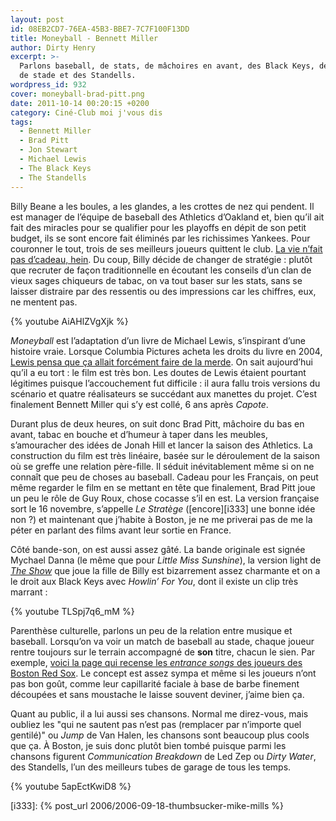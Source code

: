 ```yaml
---
layout: post
id: 08EB2CD7-76EA-45B3-BBE7-7C7F100F13DD
title: Moneyball - Bennett Miller
author: Dirty Henry
excerpt: >-
  Parlons baseball, de stats, de mâchoires en avant, des Black Keys, de musique
  de stade et des Standells.
wordpress_id: 932
cover: moneyball-brad-pitt.png
date: 2011-10-14 00:20:15 +0200
category: Ciné-Club moi j'vous dis
tags:
  - Bennett Miller
  - Brad Pitt
  - Jon Stewart
  - Michael Lewis
  - The Black Keys
  - The Standells
---
```


Billy Beane a les boules, a les glandes, a les crottes de nez qui pendent. Il
est manager de l’équipe de baseball des Athletics d’Oakland et, bien qu’il ait
fait des miracles pour se qualifier pour les playoffs en dépit de son petit
budget, ils se sont encore fait éliminés par les richissimes Yankees. Pour
couronner le tout, trois de ses meilleurs joueurs quittent le club. [La vie
n’fait pas d’cadeau, hein][1]. Du coup, Billy décide de changer de stratégie :
plutôt que recruter de façon traditionnelle en écoutant les conseils d’un clan
de vieux sages chiqueurs de tabac, on va tout baser sur les stats, sans se
laisser distraire par des ressentis ou des impressions car les chiffres, eux, ne
mentent pas.

{% youtube AiAHlZVgXjk %}

_Moneyball_ est l’adaptation d’un livre de Michael Lewis, s’inspirant d’une
histoire vraie. Lorsque Columbia Pictures acheta les droits du livre en 2004,
[Lewis pensa que ça allait forcément faire de la merde][2]. On sait aujourd’hui
qu’il a eu tort : le film est très bon. Les doutes de Lewis étaient pourtant
légitimes puisque l’accouchement fut difficile : il aura fallu trois versions du
scénario et quatre réalisateurs se succédant aux manettes du projet. C’est
finalement Bennett Miller qui s’y est collé, 6 ans après _Capote_.

Durant plus de deux heures, on suit donc Brad Pitt, mâchoire du bas en avant,
tabac en bouche et d’humeur à taper dans les meubles, s’amouracher des idées de
Jonah Hill et lancer la saison des Athletics. La construction du film est très
linéaire, basée sur le déroulement de la saison où se greffe une relation
père-fille. Il séduit inévitablement même si on ne connaît que peu de choses au
baseball. Cadeau pour les Français, on peut même regarder le film en se mettant
en tête que finalement, Brad Pitt joue un peu le rôle de Guy Roux, chose cocasse
s’il en est. La version française sort le 16 novembre, s’appelle _Le Stratège_
([encore][i333] une bonne idée non ?) et maintenant que j’habite à Boston, je ne
me priverai pas de me la péter en parlant des films avant leur sortie en France.

Côté bande-son, on est aussi assez gâté. La bande originale est signée Mychael
Danna (le même que pour _Little Miss Sunshine_), la version light de [_The
Show_][3] que joue la fille de Billy est bizarrement assez charmante et on a le
droit aux Black Keys avec _Howlin’ For You_, dont il existe un clip très
marrant :

{% youtube TLSpj7q6_mM %}

Parenthèse culturelle, parlons un peu de la relation entre musique et baseball.
Lorsqu’on va voir un match de baseball au stade, chaque joueur rentre toujours
sur le terrain accompagné de **son** titre, chacun le sien. Par exemple, [voici
la page qui recense les _entrance songs_ des joueurs des Boston Red Sox][4]. Le
concept est assez sympa et même si les joueurs n’ont pas bon goût, comme leur
capillarité faciale à base de barbe finement découpées et sans moustache le
laisse souvent deviner, j’aime bien ça.

Quant au public, il a lui aussi ses chansons. Normal me direz-vous, mais oubliez
les "qui ne sautent pas n’est pas (remplacer par n’importe quel gentilé)" ou
_Jump_ de Van Halen, les chansons sont beaucoup plus cools que ça. À Boston, je
suis donc plutôt bien tombé puisque parmi les chansons figurent _Communication
Breakdown_ de Led Zep ou _Dirty Water_, des Standells, l’un des meilleurs tubes
de garage de tous les temps.

{% youtube 5apEctKwiD8 %}

[i333]: {% post_url 2006/2006-09-18-thumbsucker-mike-mills %}

[1]: https://youtu.be/qPIiKF2I4YM?t=46s "M. Manatane"
[2]:
  https://www.cc.com/video/hbpe87/the-daily-show-with-jon-stewart-michael-lewis
[3]: https://open.spotify.com/track/0LCjnRBeR7CLjk5WW8TsEg
[4]:
  https://soxylady.blogspot.com/2011/04/2011-red-sox-at-bat-player-entrance.html
  "2011 Red Sox at bat player entrances"
